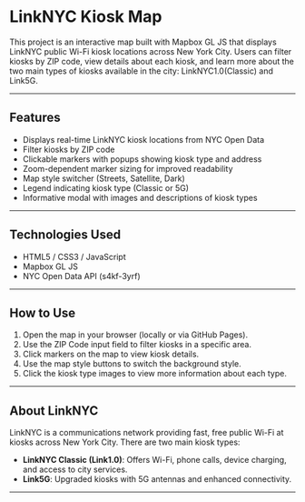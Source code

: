 # LinkNYC Kiosk Map

This project is an interactive map built with Mapbox GL JS that displays LinkNYC public Wi-Fi kiosk locations across New York City. Users can filter kiosks by ZIP code, view details about each kiosk, and learn more about the two main types of kiosks available in the city: LinkNYC1.0(Classic) and Link5G.

---

## Features

- Displays real-time LinkNYC kiosk locations from NYC Open Data
- Filter kiosks by ZIP code
- Clickable markers with popups showing kiosk type and address
- Zoom-dependent marker sizing for improved readability
- Map style switcher (Streets, Satellite, Dark)
- Legend indicating kiosk type (Classic or 5G)
- Informative modal with images and descriptions of kiosk types

---

## Technologies Used

- HTML5 / CSS3 / JavaScript
- Mapbox GL JS
- NYC Open Data API (s4kf-3yrf)

---

## How to Use

1. Open the map in your browser (locally or via GitHub Pages).
2. Use the ZIP Code input field to filter kiosks in a specific area.
3. Click markers on the map to view kiosk details.
4. Use the map style buttons to switch the background style.
5. Click the kiosk type images to view more information about each type.

---

## About LinkNYC

LinkNYC is a communications network providing fast, free public Wi-Fi at kiosks across New York City. There are two main kiosk types:
- **LinkNYC Classic (Link1.0)**: Offers Wi-Fi, phone calls, device charging, and access to city services.
- **Link5G**: Upgraded kiosks with 5G antennas and enhanced connectivity.

--- 
